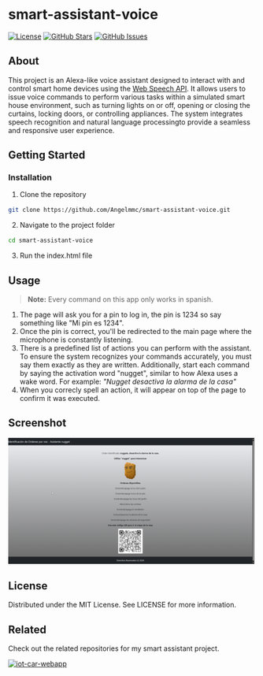 # smart-assistant-voice

[![License](https://img.shields.io/badge/license-MIT-blue.svg)](LICENSE)
[![GitHub Stars](https://img.shields.io/github/stars/Angelmmc/smart-assistant-voice.svg)](https://github.com/Angelmmc/smart-assistant-voice/stargazers)
[![GitHub Issues](https://img.shields.io/github/issues/Angelmmc/smart-assistant-voice.svg)](https://github.com/Angelmmc/smart-assistant-voice/issues)

## About 
This project is an Alexa-like voice assistant designed to interact with and control smart home devices using the [Web Speech API](https://developer.mozilla.org/en-US/docs/Web/API/Web_Speech_API/Using_the_Web_Speech_API). It allows users to issue voice commands to perform various tasks within a simulated smart house environment, such as turning lights on or off, opening or closing the curtains, locking doors, or controlling appliances. The system integrates speech recognition and natural language processingto provide a seamless and responsive user experience.

##  Getting Started

###  Installation

1. Clone the repository
```bash
git clone https://github.com/Angelmmc/smart-assistant-voice.git
```
2. Navigate to the project folder
```bash
cd smart-assistant-voice
```
3. Run the index.html file
   
## Usage

> **Note:** Every command on this app only works in spanish.

1.  The page will ask you for a pin to log in, the pin is 1234 so say something like "Mi pin es 1234".
2.  Once the pin is correct, you'll be redirected to the main page where the microphone is constantly listening.
3.  There is a predefined list of actions you can perform with the assistant. To ensure the system recognizes your commands accurately, you must say them exactly as they are written. Additionally, start each command by saying the activation word "nugget", similar to how Alexa uses a wake word. For example:
*"Nugget desactiva la alarma de la casa"*
5.  When you correcly spell an action, it will appear on top of the page to confirm it was executed. 

## Screenshot

<img src="https://github.com/Angelmmc/smart-assistant-voice/blob/main/assets/img/main_page.png" alt="App Screen" width="500"/>

## License
Distributed under the MIT License. See LICENSE for more information.

## Related

Check out the related repositories for my smart assistant project.

[![iot-car-webapp](https://img.shields.io/badge/smart_assistant-monitoring-f55288?logo=github)](https://github.com/Angelmmc/smart-assistant-monitoring)

